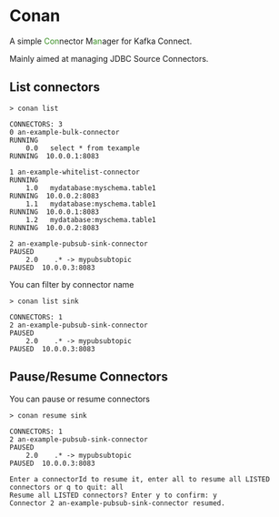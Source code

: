 # Conan
A simple <span style="color:#3a9025">Con</span>nector M<span style="color:#3a9025">an</span>ager for Kafka Connect.

Mainly aimed at managing JDBC Source Connectors.

## List connectors

```
> conan list

CONNECTORS: 3
0 an-example-bulk-connector                                                        RUNNING
    0.0   select * from texample                                                       RUNNING  10.0.0.1:8083  
    
1 an-example-whitelist-connector                                                   RUNNING
    1.0   mydatabase:myschema.table1                                                   RUNNING  10.0.0.2:8083  
    1.1   mydatabase:myschema.table1                                                   RUNNING  10.0.0.1:8083  
    1.2   mydatabase:myschema.table1                                                   RUNNING  10.0.0.2:8083  
    
2 an-example-pubsub-sink-connector                                                 PAUSED
    2.0    .* -> mypubsubtopic                                                         PAUSED  10.0.0.3:8083
```

You can filter by connector name

```
> conan list sink

CONNECTORS: 1 
2 an-example-pubsub-sink-connector                                                 PAUSED
    2.0    .* -> mypubsubtopic                                                         PAUSED  10.0.0.3:8083
```

## Pause/Resume Connectors

You can pause or resume connectors

```
> conan resume sink

CONNECTORS: 1 
2 an-example-pubsub-sink-connector                                                 PAUSED
    2.0    .* -> mypubsubtopic                                                         PAUSED  10.0.0.3:8083

Enter a connectorId to resume it, enter all to resume all LISTED connectors or q to quit: all
Resume all LISTED connectors? Enter y to confirm: y
Connector 2 an-example-pubsub-sink-connector resumed.
```